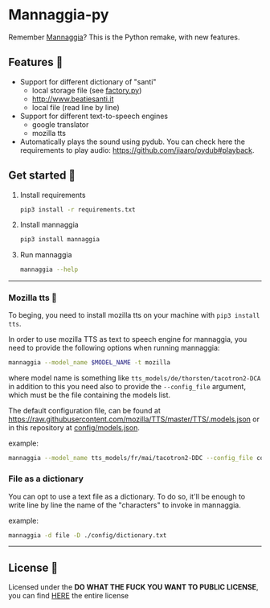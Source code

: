# Mannaggia-py

Remember [Mannaggia](https://github.com/LegolasTheElf/mannaggia)? This is the Python remake, with new features.

## Features 👼

- Support for different dictionary of "santi"
  - local storage file (see [factory.py](mannaggia/santi/factory.py))
  - <http://www.beatiesanti.it>
  - local file (read line by line)
- Support for different text-to-speech engines
  - google translator
  - mozilla tts
- Automatically plays the sound using pydub. You can check here the requirements to play audio: <https://github.com/jiaaro/pydub#playback>.

## Get started 🚀

1. Install requirements

    ```sh
    pip3 install -r requirements.txt
    ```

2. Install mannaggia

    ```sh
    pip3 install mannaggia
    ```

3. Run mannaggia

    ```sh
    mannaggia --help
    ```

---

### Mozilla tts 🦊

To beging, you need to install mozilla tts on your machine with `pip3 install tts`.

In order to use mozilla TTS as text to speech engine for mannaggia, you need to provide the following options when running mannaggia:

```sh
mannaggia --model_name $MODEL_NAME -t mozilla
```

where model name is something like `tts_models/de/thorsten/tacotron2-DCA` in addition to this you need also to provide the `--config_file` argument, which must be the file containing the models list.

The default configuration file, can be found at <https://raw.githubusercontent.com/mozilla/TTS/master/TTS/.models.json> or in this repository at [config/models.json](config/models.json).

example:

```sh
mannaggia --model_name tts_models/fr/mai/tacotron2-DDC --config_file config/models.json -t mozilla --prefix "Va te faire enculer"
```

### File as a dictionary

You can opt to use a text file as a dictionary. To do so, it'll be enough to write line by line the name of the "characters" to invoke in mannaggia.

example:

```sh
mannaggia -d file -D ./config/dictionary.txt
```

---

## License 📜

Licensed under the **DO WHAT THE FUCK YOU WANT TO PUBLIC LICENSE**, you can find [HERE](LICENSE) the entire license
